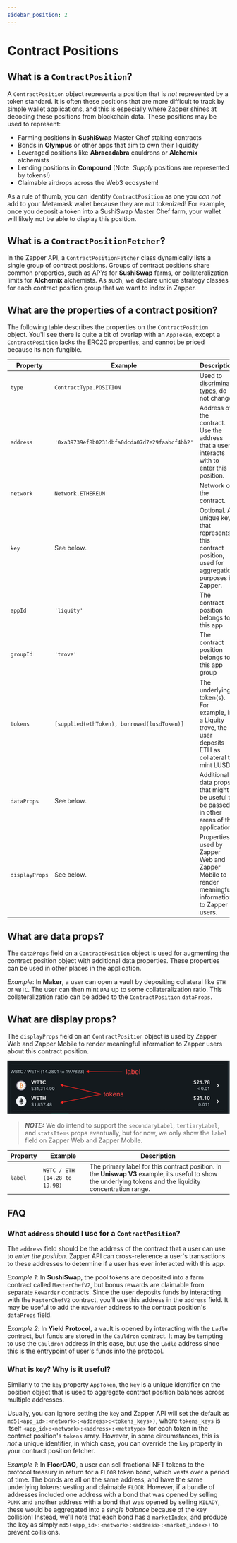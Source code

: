 ```yaml
---
sidebar_position: 2
---
```


# Contract Positions

## What is a `ContractPosition`?

A `ContractPosition` object represents a position that is _not_ represented by a
token standard. It is often these positions that are more difficult to track by
simple wallet applications, and this is especially where Zapper shines at
decoding these positions from blockchain data. These positions may be used to
represent:

- Farming positions in **SushiSwap** Master Chef staking contracts
- Bonds in **Olympus** or other apps that aim to own their liquidity
- Leveraged positions like **Abracadabra** cauldrons or **Alchemix** alchemists
- Lending positions in **Compound** (Note: _Supply_ positions are represented by
  tokens!)
- Claimable airdrops across the Web3 ecosystem!

As a rule of thumb, you can identify `ContractPosition` as one you _can not_ add
to your Metamask wallet because they are _not_ tokenized! For example, once you
deposit a token into a SushiSwap Master Chef farm, your wallet will likely not
be able to display this position.

## What is a `ContractPositionFetcher`?

In the Zapper API, a `ContractPositionFetcher` class dynamically lists a single
group of contract positions. Groups of contract positions share common
properties, such as APYs for **SushiSwap** farms, or collateralization limits
for **Alchemix** alchemists. As such, we declare unique strategy classes for
each contract position group that we want to index in Zapper.

## What are the properties of a contract position?

The following table describes the properties on the `ContractPosition` object.
You'll see there is quite a bit of overlap with an `AppToken`, except a
`ContractPosition` lacks the ERC20 properties, and cannot be priced because its
non-fungible.

| Property       | Example                                        | Description                                                                                                 |
| -------------- | ---------------------------------------------- | ----------------------------------------------------------------------------------------------------------- |
| `type`         | `ContractType.POSITION`                        | Used to [discriminate types](https://css-tricks.com/typescript-discriminated-unions/), do not change.       |
| `address`      | `'0xa39739ef8b0231dbfa0dcda07d7e29faabcf4bb2'` | Address of the contract. Use the address that a user interacts with to enter this position.                 |
| `network`      | `Network.ETHEREUM`                             | Network of the contract.                                                                                    |
| `key`          | See below.                                     | Optional. A unique key that represents this contract position, used for aggregation purposes in Zapper.     |
| `appId`        | `'liquity'`                                    | The contract position belongs to this app                                                                   |
| `groupId`      | `'trove'`                                      | The contract position belongs to this app group                                                             |
| `tokens`       | `[supplied(ethToken), borrowed(lusdToken)]`    | The underlying token(s). For example, in a Liquity trove, the user deposits ETH as collateral to mint LUSD. |
| `dataProps`    | See below.                                     | Additional data props that might be useful to be passed in other areas of the application.                  |
| `displayProps` | See below.                                     | Properties used by Zapper Web and Zapper Mobile to render meaningful information to Zapper users.           |

## What are data props?

The `dataProps` field on a `ContractPosition` object is used for augmenting the
contract position object with additional data properties. These properties can
be used in other places in the application.

_Example_: In **Maker**, a user can open a vault by depositing collateral like
`ETH` or `WBTC`. The user can then mint `DAI` up to some collateralization
ratio. This collateralization ratio can be added to the `ContractPosition`
`dataProps`.

## What are display props?

The `displayProps` field on an `ContractPosition` object is used by Zapper Web
and Zapper Mobile to render meaningful information to Zapper users about this
contract position.

![Contract Position Display Props and Tokens](../../static/img/concepts/contract-position-display-props.png)

> **_NOTE:_** We do intend to support the `secondaryLabel`, `tertiaryLabel`, and
> `statsItems` props eventually, but for now, we only show the `label` field on
> Zapper Web and Zapper Mobile.

| Property | Example                       | Description                                                                                                                                                  |
| -------- | ----------------------------- | ------------------------------------------------------------------------------------------------------------------------------------------------------------ |
| `label`  | `WBTC / ETH (14.28 to 19.98)` | The primary label for this contract position. In the **Uniswap V3** example, its useful to show the underlying tokens and the liquidity concentration range. |

## FAQ

### What `address` should I use for a `ContractPosition`?

The `address` field should be the address of the contract that a user can use to
_enter the position_. Zapper API can cross-reference a user's transactions to
these addresses to determine if a user has ever interacted with this app.

_Example 1_: In **SushiSwap**, the pool tokens are deposited into a farm
contract called `MasterChefV2`, but bonus rewards are claimable from separate
`Rewarder` contracts. Since the user deposits funds by interacting with the
`MasterChefV2` contract, you'll use this address in the `address` field. It may
be useful to add the `Rewarder` address to the contract position's `dataProps`
field.

_Example 2_: In **Yield Protocol**, a vault is opened by interacting with the
`Ladle` contract, but funds are stored in the `Cauldron` contract. It may be
tempting to use the `Cauldron` address in this case, but use the `Ladle` address
since this is the entrypoint of user's funds into the protocol.

### What is `key`? Why is it useful?

Similarly to the `key` property `AppToken`, the `key` is a unique identifier on
the position object that is used to aggregate contract position balances across
multiple addresses.

Usually, you can ignore setting the `key` and Zapper API will set the default as
`md5(<app_id>:<network>:<address>:<tokens_keys>)`, where `tokens_keys` is itself
`<app_id>:<network>:<address>:<metatype>` for each token in the contract
position's `tokens` array. However, in some circumstances, this is _not_ a
unique identifier, in which case, you can override the `key` property in your
contract position fetcher.

_Example 1_: In **FloorDAO**, a user can sell fractional NFT tokens to the
protocol treasury in return for a `FLOOR` token bond, which vests over a period
of time. The bonds are all on the same address, and have the same underlying
tokens: vesting and claimable `FLOOR`. However, if a bundle of addresses
included one address with a bond that was opened by selling `PUNK` and another
address with a bond that was opened by selling `MILADY`, these would be
aggregated into a _single balance_ because of the key collision! Instead, we'll
note that each bond has a `marketIndex`, and produce the key as simply
`md5(<app_id>:<network>:<address>:<market_index>)` to prevent collisions.
